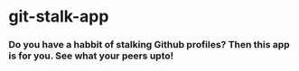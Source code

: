 # git-stalk-app
### Do you have a habbit of stalking Github profiles? Then this app is for you. See what your peers upto!
